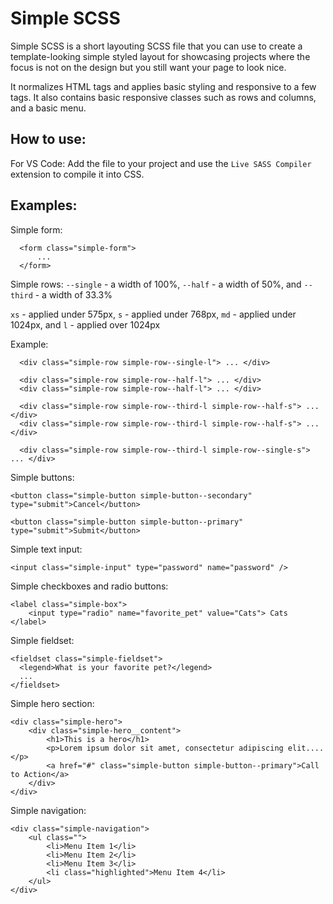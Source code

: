 # Simple SCSS

Simple SCSS is a short layouting SCSS file that you can use to create a template-looking simple styled layout for showcasing projects where the focus is not on the design but you still want your page to look nice.

It normalizes HTML tags and applies basic styling and responsive to a few tags. It also contains basic responsive classes such as rows and columns, and a basic menu.

## How to use:
For VS Code: Add the file to your project and use the ```Live SASS Compiler``` extension to compile it into CSS.

## Examples:

Simple form:
```
  <form class="simple-form">
      ...
  </form>
```

Simple rows:
```--single``` - a width of 100%, 
```--half``` - a width of 50%, and 
```--third``` - a width of 33.3%

```xs``` - applied under 575px, 
```s``` - applied under 768px, 
```md``` - applied under 1024px, and 
```l``` - applied over 1024px

Example:
```
  <div class="simple-row simple-row--single-l"> ... </div>
  
  <div class="simple-row simple-row--half-l"> ... </div>
  <div class="simple-row simple-row--half-l"> ... </div>
  
  <div class="simple-row simple-row--third-l simple-row--half-s"> ... </div>
  <div class="simple-row simple-row--third-l simple-row--half-s"> ... </div>
  
  <div class="simple-row simple-row--third-l simple-row--single-s"> ... </div>
```

Simple buttons:
```
<button class="simple-button simple-button--secondary" type="submit">Cancel</button>

<button class="simple-button simple-button--primary" type="submit">Submit</button>
```

Simple text input:
```
<input class="simple-input" type="password" name="password" />
```

Simple checkboxes and radio buttons:
```
<label class="simple-box">
    <input type="radio" name="favorite_pet" value="Cats"> Cats 
</label> 
```

Simple fieldset:
```
<fieldset class="simple-fieldset">      
  <legend>What is your favorite pet?</legend>    
  ...
</fieldset>
```

Simple hero section:
```
<div class="simple-hero">
    <div class="simple-hero__content">
        <h1>This is a hero</h1>
        <p>Lorem ipsum dolor sit amet, consectetur adipiscing elit....</p>
        <a href="#" class="simple-button simple-button--primary">Call to Action</a>
    </div>
</div>
```

Simple navigation:
```
<div class="simple-navigation">
    <ul class="">
        <li>Menu Item 1</li>
        <li>Menu Item 2</li>
        <li>Menu Item 3</li>
        <li class="highlighted">Menu Item 4</li>
    </ul>
</div>
```
